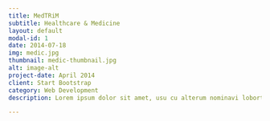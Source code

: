 ```yaml
---
title: MedTRiM
subtitle: Healthcare & Medicine
layout: default
modal-id: 1
date: 2014-07-18
img: medic.jpg
thumbnail: medic-thumbnail.jpg
alt: image-alt
project-date: April 2014
client: Start Bootstrap
category: Web Development
description: Lorem ipsum dolor sit amet, usu cu alterum nominavi lobortis. At duo novum diceret. Tantas apeirian vix et, usu sanctus postulant inciderint ut, populo diceret necessitatibus in vim. Cu eum dicam feugiat noluisse.

---
```

